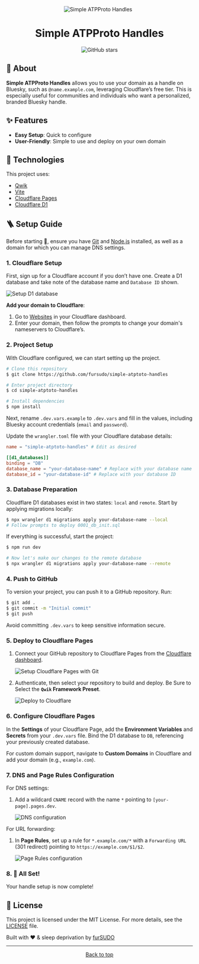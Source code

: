 <div align="center">
  <img src="./.github/header.png" alt="Simple ATPProto Handles" />
&#xa0;
</div>

<h1 align="center">Simple ATPProto Handles</h1>

<p align="center">
  <img alt="GitHub stars" src="https://img.shields.io/github/stars/furSUDO/simple-atptoto-handles?color=56BEB8" />
</p>

## 🎯 About

**Simple ATPProto Handles** allows you to use your domain as a handle on Bluesky, such as `@name.example.com`, leveraging Cloudflare’s free tier. This is especially useful for communities and individuals who want a personalized, branded Bluesky handle.

## ✨ Features

- **Easy Setup**: Quick to configure
- **User-Friendly**: Simple to use and deploy on your own domain

## 🚀 Technologies

This project uses:

- [Qwik](https://qwik.dev/)
- [Vite](https://vitejs.dev/)
- [Cloudflare Pages](https://pages.cloudflare.com/)
- [Cloudflare D1](https://developers.cloudflare.com/d1/)

## 🪜 Setup Guide

Before starting 🏁, ensure you have [Git](https://git-scm.com) and [Node.js](https://nodejs.org/en/) installed, as well as a domain for which you can manage DNS settings.

### 1. Cloudflare Setup

First, sign up for a Cloudflare account if you don’t have one. Create a D1 database and take note of the database name and `Database ID` shown.

![Setup D1 database](./.github/setup_d1.png)

**Add your domain to Cloudflare**:

1. Go to [Websites](https://dash.cloudflare.com/?to=/:account/add-site) in your Cloudflare dashboard.
2. Enter your domain, then follow the prompts to change your domain's nameservers to Cloudflare’s.

### 2. Project Setup

With Cloudflare configured, we can start setting up the project.

```bash
# Clone this repository
$ git clone https://github.com/fursudo/simple-atptoto-handles

# Enter project directory
$ cd simple-atptoto-handles

# Install dependencies
$ npm install
```

Next, rename `.dev.vars.example` to `.dev.vars` and fill in the values, including Bluesky account credentials (`email` and `password`).

Update the `wrangler.toml` file with your Cloudflare database details:

```toml
name = "simple-atptoto-handles" # Edit as desired

[[d1_databases]]
binding = "DB"
database_name = "your-database-name" # Replace with your database name
database_id = "your-database-id" # Replace with your database ID
```

### 3. Database Preparation

Cloudflare D1 databases exist in two states: `local` and `remote`. Start by applying migrations locally:

```bash
$ npx wrangler d1 migrations apply your-database-name --local
# Follow prompts to deploy 0001_db_init.sql
```

If everything is successful, start the project:

```bash
$ npm run dev

# Now let's make our changes to the remote database
$ npx wrangler d1 migrations apply your-database-name --remote
```

### 4. Push to GitHub

To version your project, you can push it to a GitHub repository. Run:

```bash
$ git add .
$ git commit -m "Initial commit"
$ git push
```

Avoid committing `.dev.vars` to keep sensitive information secure.

### 5. Deploy to Cloudflare Pages

1. Connect your GitHub repository to Cloudflare Pages from the [Cloudflare dashboard](https://dash.cloudflare.com/?to=/:account/workers-and-pages/create/pages).

   ![Setup Cloudflare Pages with Git](./.github/setup_pages.png)

2. Authenticate, then select your repository to build and deploy. Be Sure to Select the **`Qwik` Framework Preset**.

   ![Deploy to Cloudflare](./.github/pages_build_settings.png)

### 6. Configure Cloudflare Pages

In the **Settings** of your Cloudflare Page, add the **Environment Variables** and **Secrets** from your `.dev.vars` file. Bind the D1 database to `DB`, referencing your previously created database.

For custom domain support, navigate to **Custom Domains** in Cloudflare and add your domain (e.g., `example.com`).

### 7. DNS and Page Rules Configuration

For DNS settings:

1. Add a wildcard `CNAME` record with the name `*` pointing to `[your-page].pages.dev`.

   ![DNS configuration](./.github/dns_view.png)

For URL forwarding:

1. In **Page Rules**, set up a rule for `*.example.com/*` with a `Forwarding URL` (301 redirect) pointing to `https://example.com/$1/$2`.

   ![Page Rules configuration](./.github/page_rules.png)

### 8. 🎉 All Set!

Your handle setup is now complete!

## 📝 License

This project is licensed under the MIT License. For more details, see the [LICENSE](LICENSE.md) file.

Built with ❤️ & sleep deprivation by [furSUDO](https://github.com/furSUDO)

---

<div align="center">
  <a href="#top">Back to top</a>
</div>

